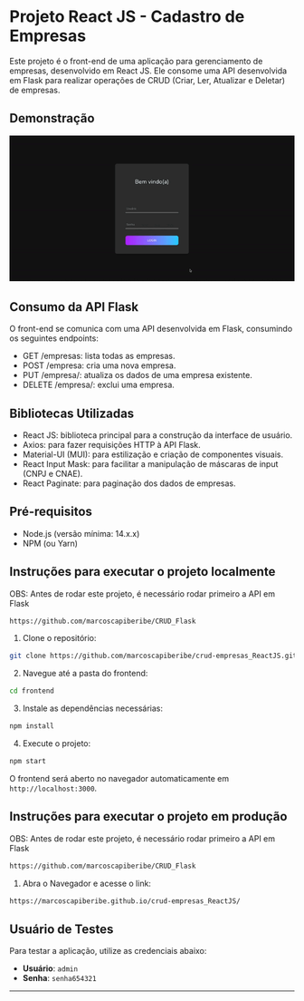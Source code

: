 # Projeto React JS - Cadastro de Empresas

Este projeto é o front-end de uma aplicação para gerenciamento de empresas, desenvolvido em React JS. Ele consome uma API desenvolvida em Flask para realizar operações de CRUD (Criar, Ler, Atualizar e Deletar) de empresas.

## Demonstração

<p align="center">
  <img src="video.gif" alt="Demonstração do Projeto">
</p>

## Consumo da API Flask

O front-end se comunica com uma API desenvolvida em Flask, consumindo os seguintes endpoints:

- GET /empresas: lista todas as empresas.
- POST /empresa: cria uma nova empresa.
- PUT /empresa/<cnpj>: atualiza os dados de uma empresa existente.
- DELETE /empresa/<cnpj>: exclui uma empresa.


## Bibliotecas Utilizadas

- React JS: biblioteca principal para a construção da interface de usuário.
- Axios: para fazer requisições HTTP à API Flask.
- Material-UI (MUI): para estilização e criação de componentes visuais.
- React Input Mask: para facilitar a manipulação de máscaras de input (CNPJ e CNAE).
- React Paginate: para paginação dos dados de empresas.

## Pré-requisitos

- Node.js (versão mínima: 14.x.x)
- NPM (ou Yarn)

## Instruções para executar o projeto localmente

OBS: Antes de rodar este projeto, é necessário rodar primeiro a API em Flask
```bash
https://github.com/marcoscapiberibe/CRUD_Flask
```

1. Clone o repositório:

```bash
git clone https://github.com/marcoscapiberibe/crud-empresas_ReactJS.git
```

2. Navegue até a pasta do frontend:

```bash
cd frontend
```

3. Instale as dependências necessárias:

```bash
npm install
```

4. Execute o projeto:

```bash
npm start
```

O frontend será aberto no navegador automaticamente em `http://localhost:3000`.


## Instruções para executar o projeto em produção

OBS: Antes de rodar este projeto, é necessário rodar primeiro a API em Flask
```bash
https://github.com/marcoscapiberibe/CRUD_Flask
```

1. Abra o Navegador e acesse o link:

```bash
https://marcoscapiberibe.github.io/crud-empresas_ReactJS/
```


## Usuário de Testes

Para testar a aplicação, utilize as credenciais abaixo:

- **Usuário**: `admin`
- **Senha**: `senha654321`

---
